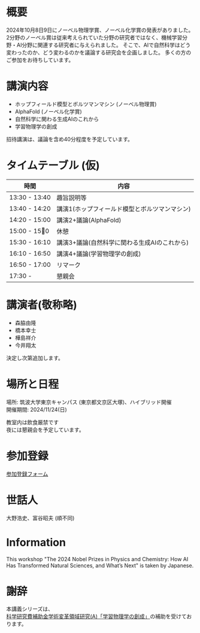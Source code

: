 # 概要
2024年10月8日9日にノーベル物理学賞、ノーベル化学賞の発表がありました。
2分野のノーベル賞は従来考えられていた分野の研究者ではなく、機械学習分野・AI分野に関連する研究者に与えられました。
そこで、AIで自然科学はどう変わったのか、どう変わるのかを議論する研究会を企画しました。
多くの方のご参加をお待ちしています。

# 講演内容
- ホップフィールド模型とボルツマンマシン (ノーベル物理賞)
- AlphaFold (ノーベル化学賞)
- 自然科学に関わる生成AIのこれから
- 学習物理学の創成

招待講演は、議論を含め40分程度を予定しています。

# タイムテーブル (仮)

|       時間     |         内容        |
|---------------|---------------------|
| 13:30 - 13:40 |       趣旨説明等      |
| 13:40 - 14:20 |       講演1(ホップフィールド模型とボルツマンマシン)      |
| 14:20 - 15:00 |       講演2+議論(AlphaFold)      |
| 15:00 - 15🥉0 |         休憩         |
| 15:30 - 16:10 |      講演3+議論(自然科学に関わる生成AIのこれから)    |
| 16:10 - 16:50 |      講演4+議論(学習物理学の創成)     |
| 16:50 - 17:00 |       リマーク        |
| 17:30 -       |        懇親会         |

# 講演者(敬称略)
- 森脇由隆
- 橋本幸士
- 樺島祥介
- 今井翔太

決定し次第追加します。

# 場所と日程
場所: 筑波大学東京キャンパス (東京都文京区大塚)、ハイブリッド開催<br>
開催期間: 2024/11/24(日)<br>

教室内は飲食厳禁です<br>
夜には懇親会を予定しています。

# 参加登録

[参加登録フォーム](https://docs.google.com/forms/d/e/1FAIpQLSegWVrXXUuogpYAx2a-QKWgjbxWOqMbPKTqFO_0iGnjS4gPxw/viewform)

# 世話人
大野浩史、富谷昭夫 (順不同)

# Information
This workshop "The 2024 Nobel Prizes in Physics and Chemistry: How AI Has Transformed Natural Sciences, and What’s Next" is taken by Japanese.

# 謝辞
本講義シリーズは、[科学研究費補助金学術変革領域研究(A)「学習物理学の創成」](https://mlphys.scphys.kyoto-u.ac.jp/)の補助を受けております。
